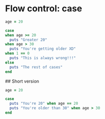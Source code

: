 # Flow control: case

```ruby
age = 20

case
when age >= 20
  puts "Greater 20"
when age > 30
  puts "You're getting older XD"
when 1 == 0
  puts "This is always wrong!!!"
else
  puts "The rest of cases"
end
```

## Short version

```ruby
age = 20

case
  puts "You're 20" when age == 20
  puts "You're older than 30" when age > 30
end
```
